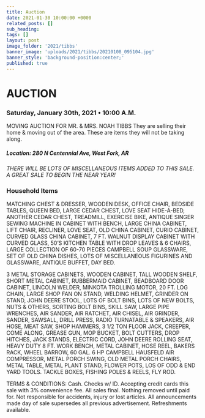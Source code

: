 ```yaml
---
title: Auction
date: 2021-01-30 10:00:00 +0000
related_posts: []
sub_heading:  
tags: []
layout: post
image_folder: '2021/tibbs'
banner_image: 'uploads/2021/tibbs/20210108_095104.jpg'
banner_style: 'background-position:center;'
published: true
---
```

# AUCTION
### Saturday, January 30th, 2021 • 10:00 A.M.
MOVING AUCTION FOR MR. & MRS. NOAH TIBBS
They are selling their home & moving out of the area. These are items they will not be taking along.

##### **Location:** 280 N Centennial Ave, West Fork, AR

*THERE WILL BE LOTS OF MISCELLANEOUS ITEMS ADDED TO THIS SALE. A GREAT SALE TO BEGIN THE NEAR YEAR!*

<!--break-->
### Household Items
MATCHING CHEST & DRESSER, WOODEN DESK, OFFICE CHAIR, BEDSIDE TABLES, QUEEN BED, LARGE CEDAR CHEST, LOVE SEAT HIDE-A-BED, ANOTHER CEDAR CHEST, TREADMILL, EXERCISE BIKE, ANTIQUE SINGER SEWING MACHINE IN CABINET WITH BENCH, LARGE CHINA CABINET, LIFT CHAIR, RECLINER, LOVE SEAT, OLD CHINA CABINET, CURIO CABINET, CURVED GLASS CHINA CABINET, 7 FT. WALNUT DISPLAY CABINET WITH CURVED GLASS, 50’S KITCHEN TABLE WITH DROP LEAVES & 6 CHAIRS, LARGE COLLECTION OF 60-70 PIECES CAMPBELL SOUP GLASSWARE, SET OF OLD CHINA DISHES, LOTS OF MISCELLANEOUS FIGURINES AND GLASSWARE, ANTIQUE BUFFET, DAY BED.

3 METAL STORAGE CABINETS, WOODEN CABINET, TALL WOODEN SHELF, SHORT METAL CABINET, RUBBERMAID CABINET, BEADBOARD DOOR CABINET, LINCOLN WELDER, MINKOTA TROLLING MOTOR, 20 FT. LOG CHAIN, LARGE SHOP FAN ON STAND, WELDING HELMET, GRINDER ON STAND, JOHN DEERE STOOL, LOTS OF BOLT BINS, LOTS OF NEW BOLTS, NUTS & OTHERS, SORTING BOLT BINS, SKILL SAW, LARGE PIPE WRENCHES, AIR SANDER, AIR RATCHET, AIR CHISEL, AIR GRINDER, SANDER, SAWSALL, DRILL PRESS, RADIO TURNATABLE & SPEAKERS, AIR HOSE, MEAT SAW, SHOP HAMMERS, 3 1/2 TON FLOOR JACK, CREEPER, COME ALONG, GREASE GUN, MOP BUCKET, BOLT CUTTERS, DROP HITCHES, JACK STANDS, ELECTRIC CORD, JOHN DEERE ROLLING SEAT, HEAVY DUTY 8 FT. WORK BENCH, METAL CABINET, HOSE REEL, BAKERS RACK, WHEEL BARROW, 60 GAL. 6 HP CAMPBELL HAUSFELD AIR COMPRESSOR, METAL PORCH SWING, OLD METAL PORCH CHAIRS, METAL TABLE, METAL PLANT STAND, FLOWER POTS, LOS OF ODD & END YARD TOOLS.
TACKLE BOXES, FISHING POLES & REELS, FLY ROD.

TERMS & CONDITIONS: Cash. Checks w/ ID. Accepting credit cards this sale with 3% convenience fee. All sales final. Nothing removed until paid for. Not responsible for accidents, injury or lost articles. All announcements made day of sale supersedes all previous advertisement. Refreshments available.
